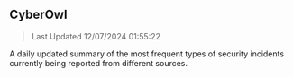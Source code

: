 ## CyberOwl 
> Last Updated 12/07/2024 01:55:22 


A daily updated summary of the most frequent types of security incidents currently being reported from different sources.

